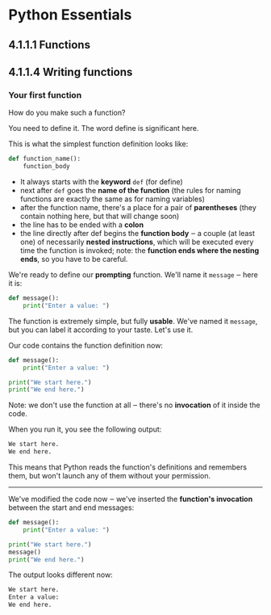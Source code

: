 # Python Essentials


## 4.1.1.1 Functions


## 4.1.1.4 Writing functions

### Your first function
How do you make such a function?

You need to define it. The word define is significant here.

This is what the simplest function definition looks like:

```python
def function_name():
    function_body
```
- It always starts with the **keyword** `def` (for define)
- next after `def` goes the **name of the function** (the rules for naming functions are exactly the same as for naming variables)
- after the function name, there's a place for a pair of **parentheses** (they contain nothing here, but that will change soon)
- the line has to be ended with a **colon**
- the line directly after def begins the **function body** ‒ a couple (at least one) of necessarily **nested instructions**, which will be executed every time the function is invoked; note: the **function ends where the nesting ends**, so you have to be careful.

We're ready to define our **prompting** function. We'll name it `message` ‒ here it is:

```python
def message():
    print("Enter a value: ")

```


The function is extremely simple, but fully **usable**. We've named it `message`, but you can label it according to your taste. Let's use it.

Our code contains the function definition now:

```python
def message():
    print("Enter a value: ")

print("We start here.")
print("We end here.")

```

Note: we don't use the function at all ‒ there's no **invocation** of it inside the code.

When you run it, you see the following output:

```python
We start here.
We end here.
```
This means that Python reads the function's definitions and remembers them, but won't launch any of them without your permission.

---

We've modified the code now ‒ we've inserted the **function's invocation** between the start and end messages:

```python
def message():
    print("Enter a value: ")

print("We start here.")
message()
print("We end here.")

```

The output looks different now:

```python
We start here.
Enter a value: 
We end here.
```
